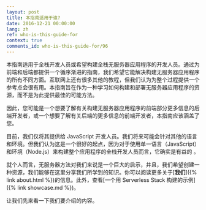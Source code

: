 ```yaml
---
layout: post
title: 本指南适用于谁?
date: 2016-12-21 00:00:00
lang: zh
ref: who-is-this-guide-for
context: true
comments_id: who-is-this-guide-for/96
---
```


本指南适用于全栈开发人员或希望构建全栈无服务器应用程序的开发人员。通过为前端和后端都提供一个循序渐进的指南，我们希望它能解决构建无服务器应用程序的所有不同方面。互联网上还有很多其他的教程，但我们认为为整个过程提供一个参考点会很有用。本指南旨在作为一种学习如何构建和部署无服务器应用程序的资源，而不是为此提供最佳的可能方法。

因此，您可能是一个想要了解有关构建无服务器应用程序的前端部分更多信息的后端开发者，或一个想要了解有关后端的更多信息的前端开发者，本指南应该涵盖了您。

目前，我们仅将其提供给 JavaScript 开发人员。我们将来可能会针对其他的语言和环境。但我们认为这是一个很好的起点，因为对于使用单一语言（JavaScript）和环境（Node.js）来构建整个应用程序的全栈开发人员而言，它确实是有益的 。

就个人而言，无服务器方法对我们来说是一个巨大的启示，并且，我们希望创建一种资源，我们能够在这里分享我们所学到的知识。你可以阅读更多关于[**我们**]({% link about.html %})的信息。此外，查看[一个用 Serverless Stack 构建的示例]({% link showcase.md %})。

让我们先来看一下我们要介绍的内容。

